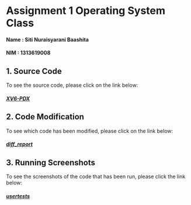 # Assignment 1 Operating System Class

#### Name  : Siti Nuraisyarani Baashita
#### NIM   : 1313619008

## 1. Source Code
To see the source code, please click on the link below:
##### [XV6-PDX](https://github.com/Nia2311/Assignment-1-OS-Class/tree/main/XV6-PDX)

## 2. Code Modification
To see which code has been modified, please click on the link below:
##### [diff_report](https://github.com/Nia2311/Assignment-1-OS-Class/blob/main/diff_report.pdf)

## 3. Running Screenshots
To see the screenshots of the code that has been run, please click the link below:
##### [usertests](https://github.com/Nia2311/Assignment-1-OS-Class/tree/main/usertests)
